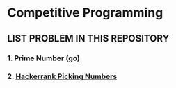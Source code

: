 # Competitive Programming

## LIST PROBLEM IN THIS REPOSITORY

### 1. Prime Number (go)

### 2. [Hackerrank Picking Numbers](https://www.hackerrank.com/challenges/picking-numbers/problem) 
